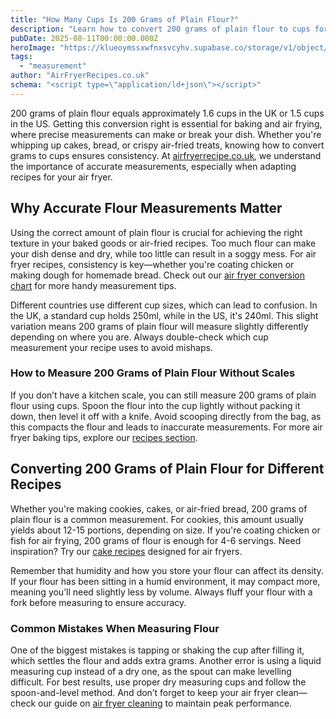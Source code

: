 ```yaml
---
title: "How Many Cups Is 200 Grams of Plain Flour?"
description: "Learn how to convert 200 grams of plain flour to cups for perfect baking every time. Includes UK & US measurements for accuracy."
pubDate: 2025-08-11T00:00:00.000Z
heroImage: "https://klueoymssxwfnxsvcyhv.supabase.co/storage/v1/object/public/md/how-many-cups-is-200-grams-of-plain-flour-94a179f5.png"
tags:
  - "measurement"
author: "AirFryerRecipes.co.uk"
schema: "<script type=\"application/ld+json\"></script>"
---
```


<p>200 grams of plain flour equals approximately 1.6 cups in the UK or 1.5 cups in the US. Getting this conversion right is essential for baking and air frying, where precise measurements can make or break your dish. Whether you're whipping up cakes, bread, or crispy air-fried treats, knowing how to convert grams to cups ensures consistency. At <a href=https://www.airfryerrecipe.co.uk>airfryerrecipe.co.uk</a>, we understand the importance of accurate measurements, especially when adapting recipes for your air fryer.</p>  

<h2>Why Accurate Flour Measurements Matter</h2>  
<p>Using the correct amount of plain flour is crucial for achieving the right texture in your baked goods or air-fried recipes. Too much flour can make your dish dense and dry, while too little can result in a soggy mess. For air fryer recipes, consistency is key—whether you're coating chicken or making dough for homemade bread. Check out our <a href=https://www.airfryerrecipe.co.uk/air-fryer-conversion-chart>air fryer conversion chart</a> for more handy measurement tips.</p>  

<p>Different countries use different cup sizes, which can lead to confusion. In the UK, a standard cup holds 250ml, while in the US, it's 240ml. This slight variation means 200 grams of plain flour will measure slightly differently depending on where you are. Always double-check which cup measurement your recipe uses to avoid mishaps.</p>  

<h3>How to Measure 200 Grams of Plain Flour Without Scales</h3>  
<p>If you don’t have a kitchen scale, you can still measure 200 grams of plain flour using cups. Spoon the flour into the cup lightly without packing it down, then level it off with a knife. Avoid scooping directly from the bag, as this compacts the flour and leads to inaccurate measurements. For more air fryer baking tips, explore our <a href=https://www.airfryerrecipe.co.uk/recipes>recipes section</a>.</p>  

<h2>Converting 200 Grams of Plain Flour for Different Recipes</h2>  
<p>Whether you're making cookies, cakes, or air-fried bread, 200 grams of plain flour is a common measurement. For cookies, this amount usually yields about 12-15 portions, depending on size. If you're coating chicken or fish for air frying, 200 grams of flour is enough for 4-6 servings. Need inspiration? Try our <a href=https://www.airfryerrecipe.co.uk/recipe-category/cakes>cake recipes</a> designed for air fryers.</p>  

<p>Remember that humidity and how you store your flour can affect its density. If your flour has been sitting in a humid environment, it may compact more, meaning you’ll need slightly less by volume. Always fluff your flour with a fork before measuring to ensure accuracy.</p>  

<h3>Common Mistakes When Measuring Flour</h3>  
<p>One of the biggest mistakes is tapping or shaking the cup after filling it, which settles the flour and adds extra grams. Another error is using a liquid measuring cup instead of a dry one, as the spout can make levelling difficult. For best results, use proper dry measuring cups and follow the spoon-and-level method. And don’t forget to keep your air fryer clean—check our guide on <a href=https://www.airfryerrecipe.co.uk/air-fryer-cleaner>air fryer cleaning</a> to maintain peak performance.</p>
